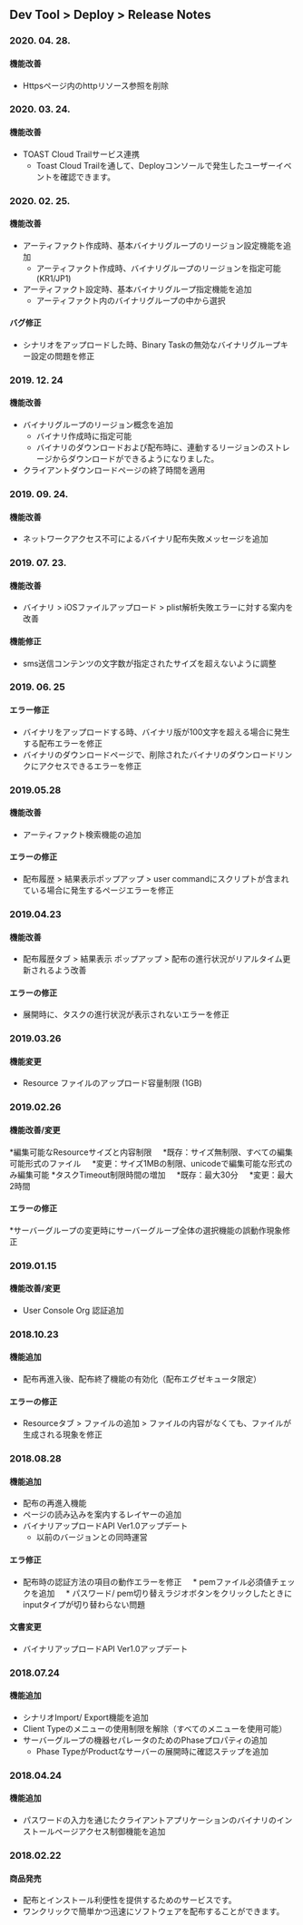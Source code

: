 ## Dev Tool > Deploy > Release Notes

### 2020. 04. 28.
#### 機能改善
* Httpsページ内のhttpリソース参照を削除

### 2020. 03. 24.
#### 機能改善
* TOAST Cloud Trailサービス連携
    * Toast Cloud Trailを通して、Deployコンソールで発生したユーザーイベントを確認できます。

### 2020. 02. 25.
#### 機能改善
* アーティファクト作成時、基本バイナリグループのリージョン設定機能を追加
    * アーティファクト作成時、バイナリグループのリージョンを指定可能(KR1/JP1)
* アーティファクト設定時、基本バイナリグループ指定機能を追加
    * アーティファクト内のバイナリグループの中から選択
#### バグ修正
* シナリオをアップロードした時、Binary Taskの無効なバイナリグループキー設定の問題を修正

### 2019. 12. 24
#### 機能改善
* バイナリグループのリージョン概念を追加
    * バイナリ作成時に指定可能
    * バイナリのダウンロードおよび配布時に、連動するリージョンのストレージからダウンロードができるようになりました。
* クライアントダウンロードページの終了時間を適用
    
### 2019. 09. 24.
#### 機能改善
* ネットワークアクセス不可によるバイナリ配布失敗メッセージを追加

### 2019. 07. 23.
#### 機能改善
* バイナリ > iOSファイルアップロード > plist解析失敗エラーに対する案内を改善
#### 機能修正
* sms送信コンテンツの文字数が指定されたサイズを超えないように調整

### 2019. 06. 25
#### エラー修正
* バイナリをアップロードする時、バイナリ版が100文字を超える場合に発生する配布エラーを修正
* バイナリのダウンロードページで、削除されたバイナリのダウンロードリンクにアクセスできるエラーを修正

### 2019.05.28
#### 機能改善
* アーティファクト検索機能の追加

#### エラーの修正
* 配布履歴 > 結果表示ポップアップ > user commandにスクリプトが含まれている場合に発生するページエラーを修正

### 2019.04.23
#### 機能改善
* 配布履歴タブ > 結果表示 ポップアップ > 配布の進行状況がリアルタイム更新されるよう改善

#### エラーの修正
* 展開時に、タスクの進行状況が表示されないエラーを修正

### 2019.03.26
#### 機能変更
* Resource ファイルのアップロード容量制限 (1GB)

### 2019.02.26
#### 機能改善/変更
*編集可能なResourceサイズと内容制限
    *既存：サイズ無制限、すべての編集可能形式のファイル
    *変更：サイズ1MBの制限、unicodeで編集可能な形式のみ編集可能
*タスクTimeout制限時間の増加
    *既存：最大30分
    *変更：最大2時間

#### エラーの修正
*サーバーグループの変更時にサーバーグループ全体の選択機能の誤動作現象修正

### 2019.01.15
#### 機能改善/変更
* User Console Org 認証追加

### 2018.10.23
#### 機能追加
* 配布再進入後、配布終了機能の有効化（配布エグゼキュータ限定）

#### エラーの修正
* Resourceタブ > ファイルの追加 > ファイルの内容がなくても、ファイルが生成される現象を修正

### 2018.08.28
#### 機能追加
* 配布の再進入機能
* ページの読み込みを案内するレイヤーの追加
* バイナリアップロードAPI Ver1.0アップデート
    * 以前のバージョンとの同時運営

#### エラ修正
* 配布時の認証方法の項目の動作エラーを修正
    * pemファイル必須値チェックを追加
    * パスワード/ pem切り替えラジオボタンをクリックしたときにinputタイプが切り替わらない問題

#### 文書変更
* バイナリアップロードAPI Ver1.0アップデート

### 2018.07.24
#### 機能追加
* シナリオImport/ Export機能を追加
* Client Typeのメニューの使用制限を解除（すべてのメニューを使用可能）
* サーバーグループの機器セパレータのためのPhaseプロパティの追加
    * Phase TypeがProductなサーバーの展開時に確認ステップを追加

### 2018.04.24
#### 機能追加
* パスワードの入力を通じたクライアントアプリケーションのバイナリのインストールページアクセス制御機能を追加

### 2018.02.22
#### 商品発売
* 配布とインストール利便性を提供するためのサービスです。
* ワンクリックで簡単かつ迅速にソフトウェアを配布することができます。
